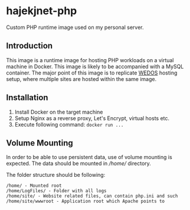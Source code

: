 # hajekjnet-php
Custom PHP runtime image used on my personal server.

## Introduction
This image is a runtime image for hosting PHP workloads on a virtual machine in Docker. This image is likely to be accompanied with a MySQL container. The major point of this image is to replicate [WEDOS](https://wedos.cz) hosting setup, where multiple sites are hosted within the same image.

## Installation
1. Install Docker on the target machine
1. Setup Nginx as a reverse proxy, Let's Encrypt, virtual hosts etc.
1. Execute following command: `docker run ...` 

## Volume Mounting
In order to be able to use persistent data, use of volume mounting is expected. The data should be mounted in _/home/_ directory.

The folder structure should be following:

```
/home/ - Mounted root
/home/LogFiles/ - Folder with all logs
/home/site/ - Website related files, can contain php.ini and such
/home/site/wwwroot - Application root which Apache points to
```

